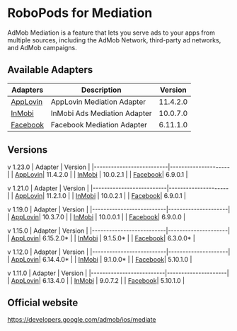# RoboPods for Mediation

AdMob Mediation is a feature that lets you serve ads to your apps from multiple sources, including the AdMob Network, third-party ad networks, and AdMob campaigns. 
## Available Adapters

| Adapters                  | Description                  | Version  |
|---------------------------|------------------------------|----------|
| [AppLovin](ios-applovin/) | AppLovin Mediation Adapter   | 11.4.2.0 |
| [InMobi](ios-inmobi/)     | InMobi Ads Mediation Adapter | 10.0.7.0 |
| [Facebook](ios-facebook/) | Facebook Mediation Adapter   | 6.11.1.0 |

## Versions

v 1.23.0
| Adapter                  | Version             |
|--------------------------|---------------------|
| [AppLovin](ios-applovin/)| 11.4.2.0            |
| [InMobi](ios-inmobi/)    | 10.0.2.1            |
| [Facebook](ios-facebook/)| 6.9.0.1             |

v 1.21.0
| Adapter                  | Version             |
|--------------------------|---------------------|
| [AppLovin](ios-applovin/)| 11.2.1.0            |
| [InMobi](ios-inmobi/)    | 10.0.2.1            |
| [Facebook](ios-facebook/)| 6.9.0.1             |

v 1.19.0
| Adapter                  | Version             |
|--------------------------|---------------------|
| [AppLovin](ios-applovin/)| 10.3.7.0            |
| [InMobi](ios-inmobi/)    | 10.0.0.1            |
| [Facebook](ios-facebook/)| 6.9.0.0             |

v 1.15.0
| Adapter                  | Version             |
|--------------------------|---------------------|
| [AppLovin](ios-applovin/)| 6.15.2.0*           |
| [InMobi](ios-inmobi/)    | 9.1.5.0*            |
| [Facebook](ios-facebook/)| 6.3.0.0*            |

v 1.12.0 
| Adapter                  | Version             | 
|--------------------------|---------------------|
| [AppLovin](ios-applovin/)| 6.14.4.0*           |
| [InMobi](ios-inmobi/)    | 9.1.0.0*            |
| [Facebook](ios-facebook/)| 5.10.1.0            |

v 1.11.0 
| Adapter                  | Version             | 
|--------------------------|---------------------|
| [AppLovin](ios-applovin/)| 6.13.4.0            |
| [InMobi](ios-inmobi/)    | 9.0.7.2             |
| [Facebook](ios-facebook/)| 5.10.1.0            |

## Official website

https://developers.google.com/admob/ios/mediate